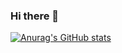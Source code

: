 ### Hi there 👋
[![Anurag's GitHub stats](https://github-readme-stats.vercel.app/api?username=burn-e-e)](https://github.com/anuraghazra/github-readme-stats)
